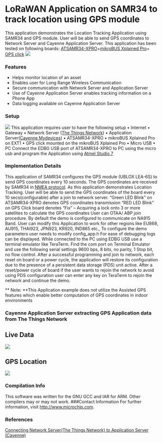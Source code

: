 # LoRaWAN Application on SAMR34 to track location using GPS module 
This application demonstrates the Location Tracking Application using SAMR34 and GPS module. User will be able to send GPS coordinates to Network Server and Cayenne Application Server.
This application has been tested on following boards:
[ATSAMR34-XPRO](https://www.microchip.com/DevelopmentTools/ProductDetails/dm320111 "ATSAMR34-XPRO")+[mikroBUS Xplained Pro](https://www.microchip.com/Developmenttools/ProductDetails/ATMBUSADAPTER-XPRO "mikroBUS Xplained Pro")+ [GPS click](https://www.mikroe.com/gps-click "GPS click")
![](https://i.imgur.com/HM7QZ22.jpg)

### Features

- Helps monitor location of an asset
- Enables user for Long Range Wireless Communication
- Secure communication with Network Server and Application Server
- Use of Cayenne Application Server enables tracking information on a Phone App
- Data logging available on Cayenne Application Server

### Setup
![](https://i.imgur.com/JWV0FNL.jpg)
This application requires user to have the following setup
•             Internet
•             Gateway
•             Network Server ([The Things Network](https://www.thethingsnetwork.org/ "The Things Network"))
•             Application Server([Cayenne Mydevices](https://mydevices.com/cayenne/signin/ "Cayenne Mydevices"))
•             ATSAMR34-XPRO
•             mikroBUS Xplained Pro on EXT1 
•             GPS click mounted on the mikroBUS Xplained Pro
•             Micro USB
•             PC
Connect the EDBG USB port of ATSAMR34-XPRO to PC using the micro usb and program the Application using [Atmel Studio 7](https://www.microchip.com/mplab/avr-support/atmel-studio-7 "Atmel Studio 7")

### Implementation Details
This application of SAMR34 configures the GPS module (UBLOX LEA-6S) to send GPS coordinates every 10 seconds. The GPS coordinates are received by SAMR34 in [NMEA protocol](https://en.wikipedia.org/wiki/NMEA_0183 "NMEA protocol"). As this application demonstrates Location Tracking. User will be able to send the GPS coordinates of the board every 10 secs(configurable) after a join to network server.
“Green LED Blink” on ATSAMR34-XPRO denotes GPS coordinates transmission
“RED LED Blink” on GPS Click board denotes “Fix” – Acquiring a lock onto 3 or more satellites to calculate the GPS coordinates
User can OTAA/ ABP join procedure. By default the demo is configured to communicate on NA915 Band. User can modify this Application to work for other regions like EU868, AU915, THAI923, JPN923, KR920, IND865 etc., To configure the demo parameters user needs to modify config_app.h
For ease of debugging logs can be displayed. While connected to the PC using EDBG USB use a terminal emulator like TeraTerm. Find the com port on Terminal Emulator and use the following serial settings 9600 bps, 8 bits, no parity, 1 Stop bit, no flow control. After a successful programming and join to network, each reset on board or a power cycle, the application will restore its configuration due to the presence of a persistent data storage (PDS) unit active. After a reset/power cycle of board if the user wants to rejoin the network to avoid using PDS configuration user can enter any key on TeraTerm to rejoin the network and continue the demo.

** Note: **This Application example does not utilize the Assisted GPS features which enable better computation of GPS coordinates in indoor environments 

### Cayenne Application Server extracting GPS Application data from The Things Network

## Live Data
![](https://i.imgur.com/Gzxwscq.jpg)

## GPS Location
![](https://i.imgur.com/RtOreXK.jpg)


### Compilation Info
This software was written for the GNU GCC and IAR for ARM. Other compilers may or may not work.
###Contact Information
For further information, visit http://www.microchip.com.

### References
[Connecting Network Server(The Things Network) to Application Server (Cayenne) ](https://www.thethingsnetwork.org/docs/applications/cayenne/ "Connecting Network Server(The Things Network) to Application Server (Cayenne) ")
